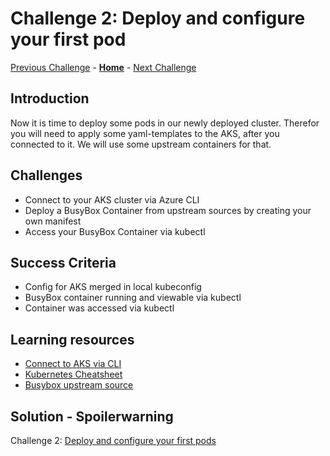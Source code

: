 # Challenge 2: Deploy and configure your first pod

[Previous Challenge](./01-Setup-Environment.md) - **[Home](../README.md)** - [Next Challenge](./03-Azure-Monitor.md)

## Introduction

Now it is time to deploy some pods in our newly deployed cluster. Therefor you will need to apply some yaml-templates to the AKS, after you connected to it. We will use some upstream containers for that.

## Challenges

- Connect to your AKS cluster via Azure CLI
- Deploy a BusyBox Container from upstream sources by creating your own manifest
- Access your BusyBox Container via kubectl

## Success Criteria

- Config for AKS merged in local kubeconfig
- BusyBox container running and viewable via kubectl
- Container was accessed via kubectl

## Learning resources

- [Connect to AKS via CLI](https://learn.microsoft.com/en-us/azure/aks/learn/quick-kubernetes-deploy-cli)
- [Kubernetes Cheatsheet](https://kubernetes.io/docs/reference/kubectl/cheatsheet/)
- [Busybox upstream source](https://hub.docker.com/_/busybox)

## Solution - Spoilerwarning

Challenge 2: [Deploy and configure your first pods](../Solutionguide/02-Deploy-and-configure-solution.md)
